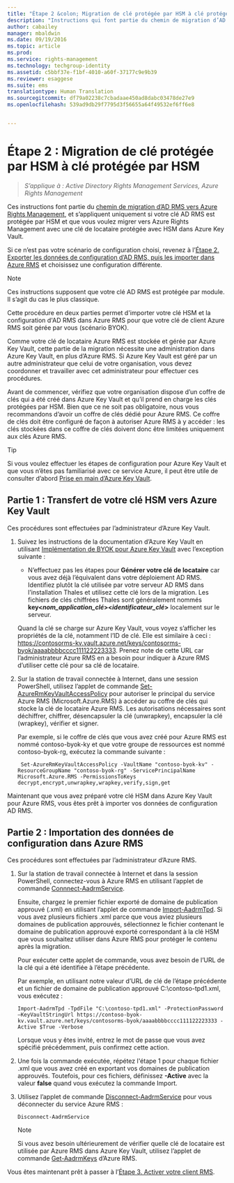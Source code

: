 ```yaml
---
title: "Étape 2 &colon; Migration de clé protégée par HSM à clé protégée par HSM | Azure RMS"
description: "Instructions qui font partie du chemin de migration d’AD RMS vers Azure Rights Management. Celles-ci s’appliquent uniquement si votre clé AD RMS est protégée par HSM et que vous souhaitez procéder à la migration vers Azure Rights Management avec une clé de locataire protégée avec HSM dans Azure Key Vault."
author: cabailey
manager: mbaldwin
ms.date: 09/19/2016
ms.topic: article
ms.prod: 
ms.service: rights-management
ms.technology: techgroup-identity
ms.assetid: c5bbf37e-f1bf-4010-a60f-37177c9e9b39
ms.reviewer: esaggese
ms.suite: ems
translationtype: Human Translation
ms.sourcegitcommit: df79a02238c7cbadaae450ad8dabc03478de27e9
ms.openlocfilehash: 539ad9db29f7795d3f56655a64f49532ef6ff6e8


---
```


# Étape 2 : Migration de clé protégée par HSM à clé protégée par HSM

>*S’applique à : Active Directory Rights Management Services, Azure Rights Management*


Ces instructions font partie du [chemin de migration d’AD RMS vers Azure Rights Management](migrate-from-ad-rms-to-azure-rms.md), et s’appliquent uniquement si votre clé AD RMS est protégée par HSM et que vous voulez migrer vers Azure Rights Management avec une clé de locataire protégée avec HSM dans Azure Key Vault. 

Si ce n’est pas votre scénario de configuration choisi, revenez à l’[Étape 2. Exporter les données de configuration d’AD RMS, puis les importer dans Azure RMS](migrate-from-ad-rms-phase1.md#step-2-export-configuration-data-from-ad-rms-and-import-it-to-azure-rms) et choisissez une configuration différente.

> [!NOTE]
> Ces instructions supposent que votre clé AD RMS est protégée par module. Il s’agit du cas le plus classique. 

Cette procédure en deux parties permet d'importer votre clé HSM et la configuration d'AD RMS dans Azure RMS pour que votre clé de client Azure RMS soit gérée par vous (scénario BYOK).

Comme votre clé de locataire Azure RMS est stockée et gérée par Azure Key Vault, cette partie de la migration nécessite une administration dans Azure Key Vault, en plus d’Azure RMS. Si Azure Key Vault est géré par un autre administrateur que celui de votre organisation, vous devez coordonner et travailler avec cet administrateur pour effectuer ces procédures.

Avant de commencer, vérifiez que votre organisation dispose d’un coffre de clés qui a été créé dans Azure Key Vault et qu’il prend en charge les clés protégées par HSM. Bien que ce ne soit pas obligatoire, nous vous recommandons d’avoir un coffre de clés dédié pour Azure RMS. Ce coffre de clés doit être configuré de façon à autoriser Azure RMS à y accéder : les clés stockées dans ce coffre de clés doivent donc être limitées uniquement aux clés Azure RMS.


> [!TIP]
> Si vous voulez effectuer les étapes de configuration pour Azure Key Vault et que vous n’êtes pas familiarisé avec ce service Azure, il peut être utile de consulter d’abord [Prise en main d’Azure Key Vault](https://azure.microsoft.com/documentation/articles/key-vault-get-started/). 


## Partie 1 : Transfert de votre clé HSM vers Azure Key Vault

Ces procédures sont effectuées par l’administrateur d’Azure Key Vault.

1.  Suivez les instructions de la documentation d’Azure Key Vault en utilisant [Implémentation de BYOK pour Azure Key Vault](https://azure.microsoft.com/documentation/articles/key-vault-hsm-protected-keys/#implementing-bring-your-own-key-byok-for-azure-key-vault) avec l’exception suivante :

    - N’effectuez pas les étapes pour **Générer votre clé de locataire** car vous avez déjà l’équivalent dans votre déploiement AD RMS. Identifiez plutôt la clé utilisée par votre serveur AD RMS dans l’installation Thales et utilisez cette clé lors de la migration. Les fichiers de clés chiffrées Thales sont généralement nommés **key<*nom_application_clé*><*identificateur_clé*>** localement sur le serveur.

    Quand la clé se charge sur Azure Key Vault, vous voyez s’afficher les propriétés de la clé, notamment l’ID de clé. Elle est similaire à ceci : https://contosorms-kv.vault.azure.net/keys/contosorms-byok/aaaabbbbcccc111122223333. Prenez note de cette URL car l’administrateur Azure RMS en a besoin pour indiquer à Azure RMS d’utiliser cette clé pour sa clé de locataire.

2. Sur la station de travail connectée à Internet, dans une session PowerShell, utilisez l’applet de commande [Set-AzureRmKeyVaultAccessPolicy](https://msdn.microsoft.com/library/mt603625.aspx ) pour autoriser le principal du service Azure RMS (Microsoft.Azure.RMS) à accéder au coffre de clés qui stocke la clé de locataire Azure RMS. Les autorisations nécessaires sont déchiffrer, chiffrer, désencapsuler la clé (unwrapkey), encapsuler la clé (wrapkey), vérifier et signer.
    
    Par exemple, si le coffre de clés que vous avez créé pour Azure RMS est nommé contoso-byok-ky et que votre groupe de ressources est nommé contoso-byok-rg, exécutez la commande suivante :
    
        Set-AzureRmKeyVaultAccessPolicy -VaultName "contoso-byok-kv" -ResourceGroupName "contoso-byok-rg" -ServicePrincipalName Microsoft.Azure.RMS -PermissionsToKeys decrypt,encrypt,unwrapkey,wrapkey,verify,sign,get


Maintenant que vous avez préparé votre clé HSM dans Azure Key Vault pour Azure RMS, vous êtes prêt à importer vos données de configuration AD RMS.

## Partie 2 : Importation des données de configuration dans Azure RMS

Ces procédures sont effectuées par l’administrateur d’Azure RMS.

1.  Sur la station de travail connectée à Internet et dans la session PowerShell, connectez-vous à Azure RMS en utilisant l’applet de commande [Connnect-AadrmService](https://msdn.microsoft.com/library/dn629415.aspx ).
    
    Ensuite, chargez le premier fichier exporté de domaine de publication approuvé (.xml) en utilisant l’applet de commande [Import-AadrmTpd](https://msdn.microsoft.com/library/dn857523.aspx). Si vous avez plusieurs fichiers .xml parce que vous aviez plusieurs domaines de publication approuvés, sélectionnez le fichier contenant le domaine de publication approuvé exporté correspondant à la clé HSM que vous souhaitez utiliser dans Azure RMS pour protéger le contenu après la migration. 
    
    Pour exécuter cette applet de commande, vous avez besoin de l’URL de la clé qui a été identifiée à l’étape précédente.
    
    Par exemple, en utilisant notre valeur d’URL de clé de l’étape précédente et un fichier de domaine de publication approuvé C:\contoso-tpd1.xml, vous exécutez :
    
    ```
    Import-AadrmTpd -TpdFile "C:\contoso-tpd1.xml" -ProtectionPassword –KeyVaultStringUrl https://contoso-byok-kv.vault.azure.net/keys/contosorms-byok/aaaabbbbcccc111122223333 -Active $True -Verbose
    ```
    
    Lorsque vous y êtes invité, entrez le mot de passe que vous avez spécifié précédemment, puis confirmez cette action.

2.  Une fois la commande exécutée, répétez l'étape 1 pour chaque fichier .xml que vous avez créé en exportant vos domaines de publication approuvés. Toutefois, pour ces fichiers, définissez **-Active** avec la valeur **false** quand vous exécutez la commande Import.  

3.  Utilisez l’applet de commande [Disconnect-AadrmService](http://msdn.microsoft.com/library/windowsazure/dn629416.aspx) pour vous déconnecter du service Azure RMS :

    ```
    Disconnect-AadrmService
    ```

    > [!NOTE]
    > Si vous avez besoin ultérieurement de vérifier quelle clé de locataire est utilisée par Azure RMS dans Azure Key Vault, utilisez l’applet de commande [Get-AadrmKeys](https://msdn.microsoft.com/library/dn629420.aspx) d’Azure RMS.

Vous êtes maintenant prêt à passer à l’[Étape 3. Activer votre client RMS](migrate-from-ad-rms-phase1.md#step-3-activate-your-rms-tenant).




<!--HONumber=Sep16_HO3-->



